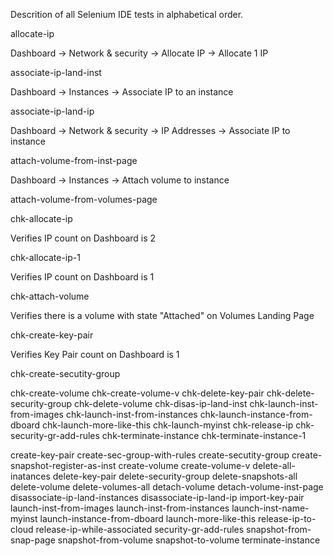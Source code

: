 Descrition of all Selenium IDE tests in alphabetical order.


allocate-ip

Dashboard -> Network & security -> Allocate IP -> Allocate 1 IP

associate-ip-land-inst

Dashboard -> Instances -> Associate IP to an instance

associate-ip-land-ip

Dashboard -> Network & security -> IP Addresses -> Associate IP to instance

attach-volume-from-inst-page

Dashboard -> Instances -> Attach volume to instance

attach-volume-from-volumes-page


chk-allocate-ip

Verifies IP count on Dashboard is 2

chk-allocate-ip-1

Verifies IP count on Dashboard is 1

chk-attach-volume

Verifies there is a volume with state "Attached" on Volumes Landing Page

chk-create-key-pair

Verifies Key Pair count on Dashboard is 1

chk-create-secutity-group


chk-create-volume
chk-create-volume-v
chk-delete-key-pair
chk-delete-security-group
chk-delete-volume
chk-disas-ip-land-inst
chk-launch-inst-from-images
chk-launch-inst-from-instances
chk-launch-instance-from-dboard
chk-launch-more-like-this
chk-launch-myinst
chk-release-ip
chk-security-gr-add-rules
chk-terminate-instance
chk-terminate-instance-1

create-key-pair
create-sec-group-with-rules
create-secutity-group
create-snapshot-register-as-inst
create-volume
create-volume-v
delete-all-inatances
delete-key-pair
delete-security-group
delete-snapshots-all
delete-volume
delete-volumes-all
detach-volume
detach-volume-inst-page
disassociate-ip-land-instances
disassociate-ip-land-ip
import-key-pair
launch-inst-from-images
launch-inst-from-instances
launch-inst-name-myinst
launch-instance-from-dboard
launch-more-like-this
release-ip-to-cloud
release-ip-while-associated
security-gr-add-rules
snapshot-from-snap-page
snapshot-from-volume
snapshot-to-volume
terminate-instance


